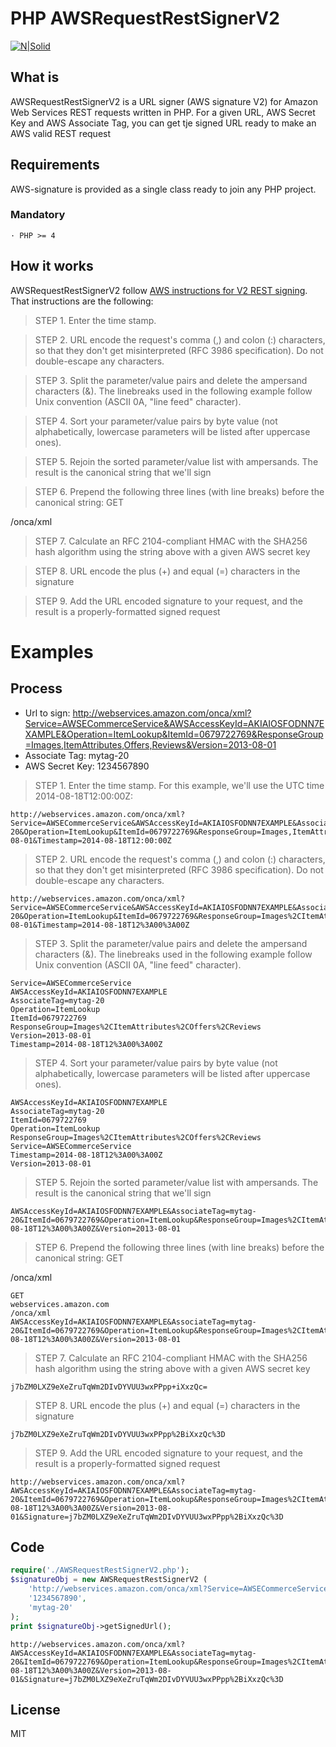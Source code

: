 # PHP AWSRequestRestSignerV2

[![N|Solid](http://docs.aws.amazon.com/images/aws_logo_105x39.png)](https://aws.amazon.com/)
## What is
AWSRequestRestSignerV2 is a URL signer (AWS signature V2) for Amazon Web Services REST requests written in PHP. For a given URL, AWS Secret Key and AWS Associate Tag, you can get tje signed URL ready to make an AWS valid REST request

## Requirements
AWS-signature is provided as a single class ready to join any PHP project.

### Mandatory
 ```
· PHP >= 4
 ```
## How it works
AWSRequestRestSignerV2 follow [AWS instructions for V2 REST signing]. That instructions are the following:
> STEP 1. Enter the time stamp.

> STEP 2. URL encode the request's comma (,) and colon (:) characters, so that they don't get misinterpreted (RFC 3986 specification). Do not double-escape any characters.

> STEP 3. Split the parameter/value pairs and delete the ampersand characters (&). The linebreaks used in the following example follow Unix convention (ASCII 0A, "line feed" character).

> STEP 4. Sort your parameter/value pairs by byte value (not alphabetically, lowercase parameters will be listed after uppercase ones).

> STEP 5. Rejoin the sorted parameter/value list with ampersands. The result is the canonical string that we'll sign

> STEP 6. Prepend the following three lines (with line breaks) before the canonical string:
GET
<AWS host>
/onca/xml

> STEP 7. Calculate an RFC 2104-compliant HMAC with the SHA256 hash algorithm using the string above with a given AWS secret key

> STEP 8. URL encode the plus (+) and equal (=) characters in the signature

> STEP 9. Add the URL encoded signature to your request, and the result is a properly-formatted signed request

# Examples

## Process
* Url to sign: http://webservices.amazon.com/onca/xml?Service=AWSECommerceService&AWSAccessKeyId=AKIAIOSFODNN7EXAMPLE&Operation=ItemLookup&ItemId=0679722769&ResponseGroup=Images,ItemAttributes,Offers,Reviews&Version=2013-08-01
* Associate Tag: mytag-20
* AWS Secret Key: 1234567890


> STEP 1. Enter the time stamp. For this example, we'll use the UTC time 2014-08-18T12:00:00Z:
    
```text
http://webservices.amazon.com/onca/xml?Service=AWSECommerceService&AWSAccessKeyId=AKIAIOSFODNN7EXAMPLE&AssociateTag=mytag-20&Operation=ItemLookup&ItemId=0679722769&ResponseGroup=Images,ItemAttributes,Offers,Reviews&Version=2013-08-01&Timestamp=2014-08-18T12:00:00Z
```

> STEP 2. URL encode the request's comma (,) and colon (:) characters, so that they don't get misinterpreted (RFC 3986 specification). Do not double-escape any characters.

```text
http://webservices.amazon.com/onca/xml?Service=AWSECommerceService&AWSAccessKeyId=AKIAIOSFODNN7EXAMPLE&AssociateTag=mytag-20&Operation=ItemLookup&ItemId=0679722769&ResponseGroup=Images%2CItemAttributes%2COffers%2CReviews&Version=2013-08-01&Timestamp=2014-08-18T12%3A00%3A00Z
```

> STEP 3. Split the parameter/value pairs and delete the ampersand characters (&). The linebreaks used in the following example follow Unix convention (ASCII 0A, "line feed" character).

```text
Service=AWSECommerceService
AWSAccessKeyId=AKIAIOSFODNN7EXAMPLE
AssociateTag=mytag-20
Operation=ItemLookup
ItemId=0679722769
ResponseGroup=Images%2CItemAttributes%2COffers%2CReviews
Version=2013-08-01
Timestamp=2014-08-18T12%3A00%3A00Z
```

> STEP 4. Sort your parameter/value pairs by byte value (not alphabetically, lowercase parameters will be listed after uppercase ones).

```text
AWSAccessKeyId=AKIAIOSFODNN7EXAMPLE
AssociateTag=mytag-20
ItemId=0679722769
Operation=ItemLookup
ResponseGroup=Images%2CItemAttributes%2COffers%2CReviews
Service=AWSECommerceService
Timestamp=2014-08-18T12%3A00%3A00Z
Version=2013-08-01
```

> STEP 5. Rejoin the sorted parameter/value list with ampersands. The result is the canonical string that we'll sign

```text
AWSAccessKeyId=AKIAIOSFODNN7EXAMPLE&AssociateTag=mytag-20&ItemId=0679722769&Operation=ItemLookup&ResponseGroup=Images%2CItemAttributes%2COffers%2CReviews&Service=AWSECommerceService&Timestamp=2014-08-18T12%3A00%3A00Z&Version=2013-08-01
```

> STEP 6. Prepend the following three lines (with line breaks) before the canonical string:
GET
<AWS host>
/onca/xml

```text
GET
webservices.amazon.com
/onca/xml
AWSAccessKeyId=AKIAIOSFODNN7EXAMPLE&AssociateTag=mytag-20&ItemId=0679722769&Operation=ItemLookup&ResponseGroup=Images%2CItemAttributes%2COffers%2CReviews&Service=AWSECommerceService&Timestamp=2014-08-18T12%3A00%3A00Z&Version=2013-08-01
```

> STEP 7. Calculate an RFC 2104-compliant HMAC with the SHA256 hash algorithm using the string above with a given AWS secret key

```text
j7bZM0LXZ9eXeZruTqWm2DIvDYVUU3wxPPpp+iXxzQc=
```

> STEP 8. URL encode the plus (+) and equal (=) characters in the signature

```text
j7bZM0LXZ9eXeZruTqWm2DIvDYVUU3wxPPpp%2BiXxzQc%3D
```

> STEP 9. Add the URL encoded signature to your request, and the result is a properly-formatted signed request

```text
http://webservices.amazon.com/onca/xml?AWSAccessKeyId=AKIAIOSFODNN7EXAMPLE&AssociateTag=mytag-20&ItemId=0679722769&Operation=ItemLookup&ResponseGroup=Images%2CItemAttributes%2COffers%2CReviews&Service=AWSECommerceService&Timestamp=2014-08-18T12%3A00%3A00Z&Version=2013-08-01&Signature=j7bZM0LXZ9eXeZruTqWm2DIvDYVUU3wxPPpp%2BiXxzQc%3D
```

## Code

```php
require('./AWSRequestRestSignerV2.php');
$signatureObj = new AWSRequestRestSignerV2 (
    'http://webservices.amazon.com/onca/xml?Service=AWSECommerceService&AWSAccessKeyId=AKIAIOSFODNN7EXAMPLE&Operation=ItemLookup&ItemId=0679722769&ResponseGroup=Images,ItemAttributes,Offers,Reviews&Version=2013-08-01',
    '1234567890',
    'mytag-20'
);
print $signatureObj->getSignedUrl();
```

```text
http://webservices.amazon.com/onca/xml?AWSAccessKeyId=AKIAIOSFODNN7EXAMPLE&AssociateTag=mytag-20&ItemId=0679722769&Operation=ItemLookup&ResponseGroup=Images%2CItemAttributes%2COffers%2CReviews&Service=AWSECommerceService&Timestamp=2014-08-18T12%3A00%3A00Z&Version=2013-08-01&Signature=j7bZM0LXZ9eXeZruTqWm2DIvDYVUU3wxPPpp%2BiXxzQc%3D
```

License
----

MIT

[//]: # 
   [AWS instructions for V2 REST signing]: <http://docs.aws.amazon.com/AWSECommerceService/latest/DG/rest-signature.html>
